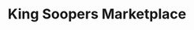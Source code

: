 ---
title: "King Soopers Marketplace"
url: /frederick/king-soopers-marketplace/
shop: supermarket
---